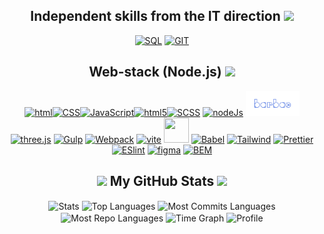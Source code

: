 

<div>
    <h2 align="center">Independent skills from the IT direction <img src="https://media.giphy.com/media/WUlplcMpOCEmTGBtBW/giphy.gif" width="40" aria-hidden="true"> </h2>
    <p align="center">
        <a href="" target="_blank"><img src="https://i.pinimg.com/originals/27/45/30/2745305c9702bceee2525cc24e1d00c2.png" alt="SQL" width="65" height="40"/></a>
        <a href="https://git-scm.com/" target="_blank"><img src="https://www.vectorlogo.zone/logos/git-scm/git-scm-icon.svg" alt="GIT" width="40" height="40"/></a>
    </p>
    <h2 align="center">Web-stack (Node.js) <img src="https://media.giphy.com/media/WUlplcMpOCEmTGBtBW/giphy.gif" width="40" aria-hidden="true"> </h2>
    <p align="center">
        <a href="https://www.w3.org/html/" target="_blank"> 
            <img src="https://upload.wikimedia.org/wikipedia/commons/thumb/0/00/HTML5_logo_black.svg/2048px-HTML5_logo_black.svg.png" alt="html" width="40" height="40"/></a><a href="https://www.w3schools.com/w3css/default.asp" target="_blank"><img src="https://gas-kvas.com/uploads/posts/2023-02/1675463198_gas-kvas-com-p-fonovii-risunok-v-css3-3.png" alt="CSS" width="30" height="40"/></a><a href="https://js.org/" target="_blank"><img src="https://avatars.mds.yandex.net/i?id=db0607fc2e5f4c53dce85879e2e5b56bf0867961-4903071-images-thumbs&n=13" alt="JavaScript" width="40" height="40"/></a><a href="https://www.typescriptlang.org/" target="_blank"><img src="https://upload.wikimedia.org/wikipedia/commons/thumb/f/f5/Typescript.svg/1200px-Typescript.svg.png" alt="html5" width="40" height="40"/></a><a href="https://sass-lang.com/" target="_blank"><img src="https://avatars.mds.yandex.net/i?id=70377ee9f5cbc6f3f68d22dc45e1cfc38c656594-5555892-images-thumbs&n=13" alt="SCSS" width="40" height="40"/></a>
        <a href="https://nodejs.org/api/all.html" target="_blank"><img src="https://repository-images.githubusercontent.com/537542347/81714b3f-d73f-48fa-b0f3-9ac579e85ef6" alt="nodeJs" width="auto" height="40"/></a>
        <a href="https://barba.js.org/" target="_blank"><img src="https://raw.githubusercontent.com/barbajs/.github/main/profile/barbajs.svg" alt="barba" width="auto" height="40"/></a>
        <a href="https://threejs.org/" target="_blank"><img src="https://avatars.mds.yandex.net/i?id=5e2ca03a72f4e98de4d1006ca88cd1a4_sr-4120244-images-thumbs&n=13" alt="three.js" width="auto" height="40"/></a>
        <a href="https://gulpjs.com/" target="_blank"><img src="https://avatars.mds.yandex.net/i?id=f66abb048f447bdedc90370cca1a6beab314e354-5232475-images-thumbs&n=13" alt="Gulp" width="40" height="40"/></a> 
        <a href="https://webpack.js.org/" target="_blank"><img src="https://blog-arkency.imgix.net/creating-custom-heroku-buildpack-for-webpack-and-ruby-on-rails-integration/header.png?w=768&h=758&fit=max" alt="Webpack" width="40" height="40"/></a>
        <a href="https://vite.dev/" target="_blank"><img src="https://avatars.mds.yandex.net/i?id=b471ca3e2e80915349a5c5834da5f90e5e0f6453-8389316-images-thumbs&n=13" alt="vite" width="40" height="40"/></a> 
        <a href="https://postcss.org/" target="_blank"><img src="https://image.pngaaa.com/372/3920372-middle.png" alt="" width="40" height="40"/></a>
        <a href="https://babeljs.io/" target="_blank"><img src="https://www.svgrepo.com/show/373741/light-babel2.svg" alt="Babel" width="40" height="40"/></a>
        <a href="https://tailwindcss.com/" target="_blank"><img src="https://res.cloudinary.com/dcss55nem/image/upload/v1701032021/15_pzbsyb.png" alt="Tailwind" width="45" height="40"/></a>
        <a href="https://prettier.io/docs/en/options.html" target="_blank"><img src="https://gitlab.com/megabyte-labs/npm/plugin/prettier-plugin-package-perfection/-/avatar?width=96" alt="Prettier" width="40" height="40"/></a>
        <a href="https://eslint.org/" target="_blank"><img src="https://avatars.mds.yandex.net/i?id=e48724ea3ae6379f2e77911eac0c6d6c6cfb9589-10808983-images-thumbs&ref=rim&n=33&w=228&h=200" alt="ESlint" width="45" height="40"/></a>
        <a href="https://www.figma.com/" target="_blank"><img src="https://www.vectorlogo.zone/logos/figma/figma-icon.svg" alt="figma" width="40" height="40"/></a>
        <a href="https://ru.bem.info/" target="_blank"><img src="https://achievement-images.teamtreehouse.com/badges_css_modularsass_stage02.png" alt="BEM" width="40" height="40"/></a>
    </p>
</div>

<h2 aria-hidden="true" align="center" style="margin=0; paddong=0"><img src="https://emojis.slackmojis.com/emojis/images/1531849430/4246/blob-sunglasses.gif?1531849430" width="30"/> My GitHub Stats <img src="https://media.giphy.com/media/12oufCB0MyZ1Go/giphy.gif" width="50" aria-hidden="true"></h2>

<div href="https://github.com/dkmfzf/github-readme-stats" align="center">
    <div align="center">
      <img align="center" src="http://github-profile-summary-cards.vercel.app/api/cards/stats?username=dkmfzf&theme=transparent" height="180em" alt="Stats"/>
      <img align="center" src="https://github-readme-stats.vercel.app/api/top-langs?username=dkmfzf&hide_border=true&no-bg=true&no-frame=true&layout=compact&theme=transparent&langs_count=8&hide=jupyter%20notebook,css" alt="Top Languages"/>
      <img align="center" src="http://github-profile-summary-cards.vercel.app/api/cards/most-commit-language?username=dkmfzf&theme=transparent&exclude=html,CSS,Jupyter%20Notebook" height="180em" alt="Most Commits Languages"/>
      <img align="center" src="http://github-profile-summary-cards.vercel.app/api/cards/repos-per-language?username=dkmfzf&theme=transparent&exclude=html,CSS,Jupyter%20Notebook" height="180em" alt="Most Repo Languages"/>
      <img align="center" src="http://github-profile-summary-cards.vercel.app/api/cards/productive-time?username=dkmfzf&theme=transparent&utcOffset=7.00" height="180em" alt="Time Graph"/>
      <img align="center" src="https://github-profile-summary-cards.vercel.app/api/cards/profile-details?username=dkmfzf&theme=transparent" alt='Profile'/>
    </div>
</div>
